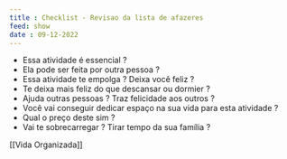 ```yaml
---
title : Checklist - Revisao da lista de afazeres
feed: show
date : 09-12-2022
---
```


-   Essa atividade é essencial ?
-   Ela pode ser feita por outra pessoa ?
-   Essa atividade te empolga ? Deixa você feliz ?
-   Te deixa mais feliz do que descansar ou dormier ?
-   Ajuda outras pessoas ? Traz felicidade aos outros ?
-   Você vai conseguir dedicar espaço na sua vida para esta atividade ?
-   Qual o preço deste sim ?
-   Vai te sobrecarregar ? Tirar tempo da sua família ?

[[Vida Organizada]]